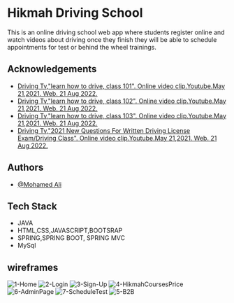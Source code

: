 
# Hikmah Driving School

This is an online driving school web app where students register online and watch videos about driving once they finish they will be able to schedule appointments for test or behind the wheel trainings.

## Acknowledgements


 - [Driving Tv,"learn how to drive, class 101". Online video clip.Youtube.May 21,2021. Web. 21 Aug 2022.](https://www.youtube.com/watch?v=CCCUTqJ3dBA&t=78s)
 - [Driving Tv,"learn how to drive, class 102". Online video clip.Youtube.May 21,2021. Web. 21 Aug 2022.](https://www.youtube.com/watch?v=ud8tM2OXcmY)
 - [Driving Tv,"learn how to drive, class 103". Online video clip.Youtube.May 21,2021. Web. 21 Aug 2022.](https://www.youtube.com/watch?v=ippjq7-QMS8&list=PLzo8Xp5O7px2raRp5ixZEsVfxyYlbM6K6&index=3)
 - [Driving Tv,"2021 New Questions For Written Driving License Exam/Driving Class". Online video clip.Youtube.May 21,2021. Web. 21 Aug 2022.](https://www.youtube.com/watch?v=WG1bq_H6egc&list=PLzo8Xp5O7px2raRp5ixZEsVfxyYlbM6K6&index=4)



## Authors

- [@Mohamed Ali](https://github.com/muhezma)


## Tech Stack
- JAVA
- HTML,CSS,JAVASCRIPT,BOOTSRAP
- SPRING,SPRING BOOT, SPRING MVC
- MySql

## wireframes

![1-Home](https://user-images.githubusercontent.com/26819444/185220827-459e4a2b-56be-46ab-a6de-2ff4f98e3b85.png)
![2-Login](https://user-images.githubusercontent.com/26819444/185220852-5dbc06d6-9f37-4422-83f6-5915a3f6b425.png)
![3-Sign-Up](https://user-images.githubusercontent.com/26819444/185220863-d697effb-9fd3-43c7-9e71-b15c3c7604f8.png)
![4-HikmahCoursesPrice](https://user-images.githubusercontent.com/26819444/185220878-82005951-c6fe-46c1-afcd-5312fb174830.png)
![6-AdminPage](https://user-images.githubusercontent.com/26819444/185220900-925a4ab4-9dde-4c95-b9ae-3cc14334756f.png)
![7-ScheduleTest](https://user-images.githubusercontent.com/26819444/185220913-038407d6-a65a-4e0c-bdb7-9a6e1889c8a4.png)
![5-B2B](https://user-images.githubusercontent.com/26819444/185220948-26a19a19-e8df-40cc-9126-9164bf45de42.png)
